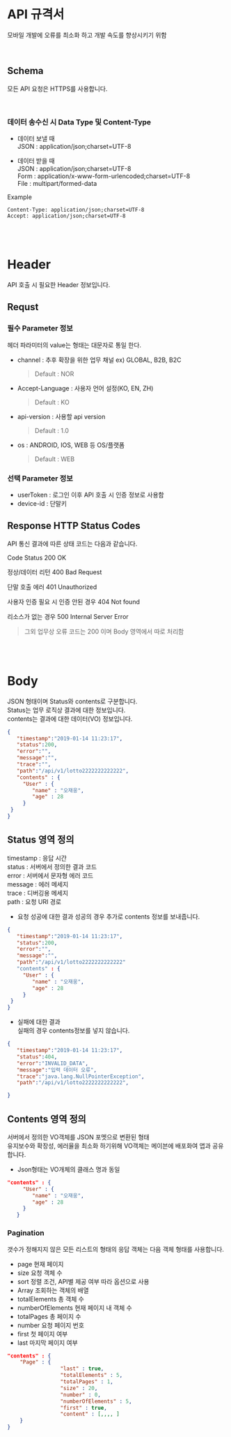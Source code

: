 # API 규격서
모바일 개발에  오류를 최소화 하고 개발 속도를 향상시키기 위함

<br>

## Schema
 모든 API 요청은 HTTPS를 사용합니다.

<br>

### 데이터 송수신 시 Data Type 및 Content-Type
 - 데이터 보낼 때 <br>
  JSON : application/json;charset=UTF-8

 - 데이터 받을 때 <br>
  JSON : application/json;charset=UTF-8 <br>
  Form : application/x-www-form-urlencoded;charset=UTF-8 <br>
  File : multipart/formed-data <br>

Example
```
Content-Type: application/json;charset=UTF-8
Accept: application/json;charset=UTF-8
```
<br><br>

# Header
API 호출 시 필요한 Header 정보입니다.

## Requst

### 필수 Parameter 정보
 헤더 파라미터의 value는 형태는 대문자로 통일 한다.
 - channel : 추후 확장을 위한 업무 채널 ex) GLOBAL, B2B, B2C 
   > Default : NOR
 - Accept-Language : 사용자 언어 설정(KO, EN, ZH)
   > Default : KO
 - api-version : 사용할 api version
   > Default : 1.0
 - os : ANDROID, IOS, WEB 등 OS/플랫폼
   > Default : WEB
 
### 선택 Parameter 정보
 - userToken : 로그인 이후 API 호출 시 인증 정보로 사용함
 - device-id : 단말키


## Response HTTP Status Codes
API 통신 결과에 따른 상태 코드는 다음과 같습니다.

Code	Status
200 OK

정상/데이터 리턴
400 Bad Request

단말 호출 에러
401 Unauthorized

사용자 인증 필요 시 인증 안된 경우
404 Not found

리소스가 없는 경우
500 Internal Server Error

> 그외 업무상 오류 코드는 200 이며 Body 영역에서 따로 처리함

<br><br>

# Body
JSON 형태이며 Status와 contents로 구분합니다. <br>
Status는 업무 로직상 결과에 대한 정보입니다.<br>
contents는 결과에 대한 데이터(VO) 정보입니다. <br>

```json
{ 
   "timestamp":"2019-01-14 11:23:17",
   "status":200,
   "error":"",
   "message":"",
   "trace":"",
   "path":"/api/v1/lotto2222222222222",  
   "contents" : {
     "User" : {
        "name" : "오재웅", 
        "age" : 28
     }
 }
}
```
## Status 영역 정의
 timestamp : 응답 시간 <br>
 status : 서버에서 정의한 결과 코드 <br>
 error : 서버에서 문자형 에러 코드 <br>
 message : 에러 메세지 <br>
 trace : 디버깅용 메세지 <br>
 path : 요청 URI 경로 <br>

- 요청 성공에 대한 결과
성공의 경우 추가로 contents 정보를 보내줍니다.
```json
{  
   "timestamp":"2019-01-14 11:23:17",
   "status":200,
   "error":"",
   "message":"",
   "path":"/api/v1/lotto2222222222222"
   "contents" : {
     "User" : {
        "name" : "오재웅", 
        "age" : 28
     }
 }
}
```
 
 - 실패에 대한 결과   
 실패의 경우 contents정보를 넣지 않습니다.
```json
{  
   "timestamp":"2019-01-14 11:23:17",
   "status":404,
   "error":"INVALID_DATA",
   "message":"입력 데이터 오류",
   "trace":"java.lang.NullPointerException",
   "path":"/api/v1/lotto2222222222222",

}
```

## Contents 영역 정의
 서버에서 정의한 VO객체를 JSON 포멧으로 변환된 형태 <br>
 유지보수와 확장성, 에러율을 최소화 하기위해 VO객체는 메이븐에 배포화여 앱과 공유합니다.
 
 - Json형태는 VO개체의 클래스 명과 동일
```json
"contents" : {
     "User" : {
        "name" : "오재웅",
        "age" : 28
     }
   }
```
 
   
### Pagination
 갯수가 정해지지 않은 모든 리스트의 형태의 응답 객체는 다음 객체 형태를 사용합니다.
- page 현재 페이지
- size 요청 객체 수
- sort 정렬 조건, API별 제공 여부 따라 옵션으로 사용
- Array 조회하는 객체의 배열
- totalElements 총 객체 수
- numberOfElements 현재 페이지 내 객체 수
- totalPages 총 페이지 수
- number 요청 페이지 번호
- first 첫 페이지 여부
- last 마지막 페이지 여부

```json
"contents" : {
    "Page" : {
                 "last" : true,
                 "totalElements" : 5,
                 "totalPages" : 1,
                 "size" : 20,
                 "number" : 0,
                 "numberOfElements" : 5,
                 "first" : true,
                 "content" : [,,,, ]
    }
}
```

